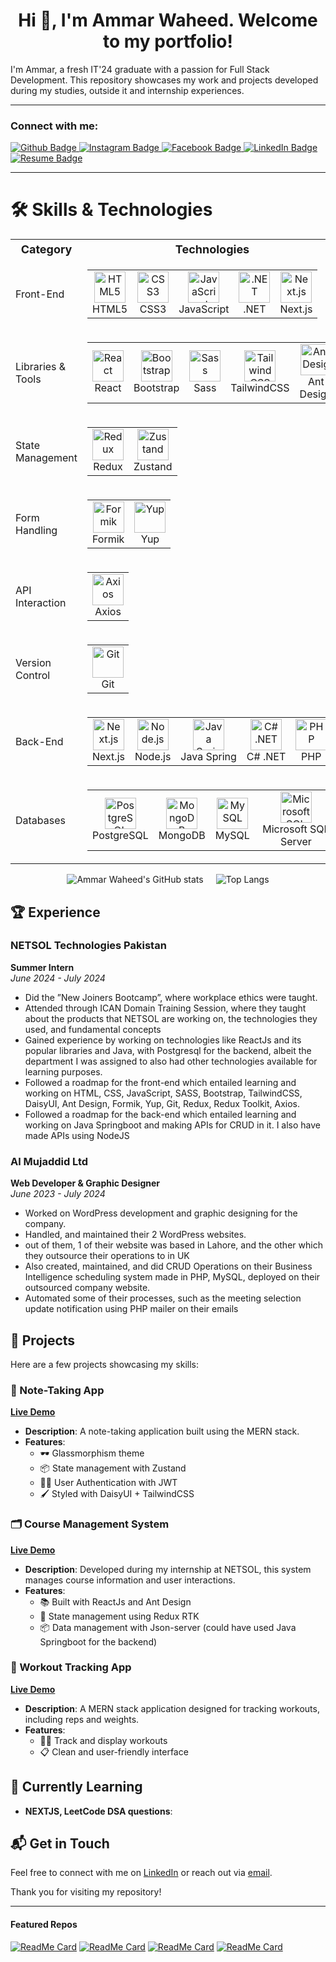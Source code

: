 <h1 align="center">Hi 👋, I'm Ammar Waheed. Welcome to my portfolio!</h1>

I'm Ammar, a fresh IT'24 graduate with a passion for Full Stack Development. This repository showcases my work and projects developed during my studies, outside it and internship experiences. 

---

### Connect with me:
<div id="badges">
  <a href="https://github.com/ultraammar/">
    <img src="https://img.shields.io/badge/Github-white?style=for-the-badge&logo=Github&logoColor=black" alt="Github Badge"/>
  </a>
  <a href="https://www.instagram.com/ultraammar/">
    <img src="https://img.shields.io/badge/Instagram-purple?style=for-the-badge&logo=instagram&logoColor=white" alt="Instagram Badge"/>
  </a>
  <a href="https://www.facebook.com/ultraammar">
    <img src="https://img.shields.io/badge/Facebook-blue?style=for-the-badge&logo=facebook&logoColor=white" alt="Facebook Badge"/>
  </a>
  <a href="https://www.linkedin.com/in/ultraammar">
    <img src="https://img.shields.io/badge/LinkedIn-blue?style=for-the-badge&logo=linkedin&logoColor=white" alt="LinkedIn Badge"/>
  </a>
  <a href="https://ultraammar.github.io/media/Ammar_Waheed_CV.pdf">
    <img src="https://img.shields.io/badge/Resume-red?style=for-the-badge&logo=adobe-acrobat-reader&logoColor=white" alt="Resume Badge"/>
  </a>

</div>

---

# 🛠️ Skills & Technologies

<table>
  <tr>
    <th style="font-size: 18px;">Category</th>
    <th style="font-size: 18px;">Technologies</th>
  </tr>
  <tr>
    <td style="font-size: 16px;">Front-End</td>
    <td>
      <table>
        <tr>
          <td align="center">
            <img src="https://cdn.jsdelivr.net/gh/devicons/devicon/icons/html5/html5-original.svg" alt="HTML5" width="50" height="50"/><br>HTML5
          </td>
          <td align="center">
            <img src="https://cdn.jsdelivr.net/gh/devicons/devicon/icons/css3/css3-original.svg" alt="CSS3" width="50" height="50"/><br>CSS3
          </td>
          <td align="center">
            <img src="https://cdn.jsdelivr.net/gh/devicons/devicon/icons/javascript/javascript-original.svg" alt="JavaScript" width="50" height="50"/><br>JavaScript
          </td>
          <td align="center">
            <img src="https://cdn.jsdelivr.net/gh/devicons/devicon/icons/dot-net/dot-net-original.svg" alt=".NET" width="50" height="50"/><br>.NET
          </td>
          <td align="center">
            <img src="https://cdn.jsdelivr.net/gh/devicons/devicon/icons/nextjs/nextjs-original.svg" alt="Next.js" width="50" height="50"/><br>Next.js
          </td>
        </tr>
      </table>
    </td>
  </tr>
  <tr>
    <td style="font-size: 16px;">Libraries & Tools</td>
    <td>
      <table>
        <tr>
          <td align="center">
            <img src="https://cdn.jsdelivr.net/gh/devicons/devicon/icons/react/react-original.svg" alt="React" width="50" height="50"/><br>React
          </td>
          <td align="center">
            <img src="https://cdn.jsdelivr.net/gh/devicons/devicon/icons/bootstrap/bootstrap-original.svg" alt="Bootstrap" width="50" height="50"/><br>Bootstrap
          </td>
          <td align="center">
            <img src="https://skillicons.dev/icons?i=sass" alt="Sass" width="50" height="50"/><br>Sass
          </td>
          <td align="center">
            <img src="https://skillicons.dev/icons?i=tailwind" alt="TailwindCSS" width="50" height="50"/><br>TailwindCSS
          </td>
          <td align="center">
            <img src="https://cdn.jsdelivr.net/gh/devicons/devicon/icons/antdesign/antdesign-original.svg" alt="Ant Design" width="50" height="50"/><br>Ant Design
          </td>
        </tr>
      </table>
    </td>
  </tr>
  <tr>
    <td style="font-size: 16px;">State Management</td>
    <td>
      <table>
        <tr>
          <td align="center">
            <img src="https://cdn.jsdelivr.net/gh/devicons/devicon/icons/redux/redux-original.svg" alt="Redux" width="50" height="50"/><br>Redux
          </td>
          <td align="center">
            <img src="https://user-images.githubusercontent.com/958486/218346783-72be5ae3-b953-4dd7-b239-788a882fdad6.svg" alt="Zustand" width="50" height="50"/><br>Zustand
          </td>
        </tr>
      </table>
    </td>
  </tr>
  <tr>
    <td style="font-size: 16px;">Form Handling</td>
    <td>
      <table>
        <tr>
          <td align="center">
            <img src="https://static-00.iconduck.com/assets.00/formik-icon-512x512-se1fegy1.png" alt="Formik" width="50" height="50"/><br>Formik
          </td>
          <td align="center">
            <img src="https://www.npmjs.com/npm-avatar/eyJhbGciOiJIUzI1NiIsInR5cCI6IkpXVCJ9.eyJhdmF0YXJVUkwiOiJodHRwczovL3MuZ3JhdmF0YXIuY29tL2F2YXRhci83NjZmNGRkZmIyOTcwNTRjM2ZiMzYyYTgzZjIyMzNjOD9zaXplPTQ5NiZkZWZhdWx0PXJldHJvIn0.gnyYVVmgE5LHUsaafHd-peacRaB9smOuCIWuuqJbcNA" alt="Yup" width="50" height="50"/><br>Yup
          </td>
        </tr>
      </table>
    </td>
  </tr>
  <tr>
    <td style="font-size: 16px;">API Interaction</td>
    <td>
      <table>
        <tr>
          <td align="center">
            <img src="https://axios-http.com/assets/logo.svg" alt="Axios" width="50" height="50"/><br>Axios
          </td>
        </tr>
      </table>
    </td>
  </tr>
  <tr>
    <td style="font-size: 16px;">Version Control</td>
    <td>
      <table>
        <tr>
          <td align="center">
            <img src="https://cdn.jsdelivr.net/gh/devicons/devicon/icons/git/git-original.svg" alt="Git" width="50" height="50"/><br>Git
          </td>
        </tr>
      </table>
    </td>
  </tr>
  <tr>
    <td style="font-size: 16px;">Back-End</td>
    <td>
      <table>
        <tr>
          <td align="center">
            <img src="https://cdn.jsdelivr.net/gh/devicons/devicon/icons/nextjs/nextjs-original.svg" alt="Next.js" width="50" height="50"/><br>Next.js
          </td>
          <td align="center">
            <img src="https://cdn.jsdelivr.net/gh/devicons/devicon/icons/nodejs/nodejs-original.svg" alt="Node.js" width="50" height="50"/><br>Node.js
          </td>
          <td align="center">
            <img src="https://cdn.jsdelivr.net/gh/devicons/devicon/icons/spring/spring-original.svg" alt="Java Spring" width="50" height="50"/><br>Java Spring
          </td>
          <td align="center">
            <img src="https://cdn.jsdelivr.net/gh/devicons/devicon/icons/csharp/csharp-original.svg" alt="C# .NET" width="50" height="50"/><br>C# .NET
          </td>
          <td align="center">
            <img src="https://cdn.jsdelivr.net/gh/devicons/devicon/icons/php/php-original.svg" alt="PHP" width="50" height="50"/><br>PHP
          </td>
        </tr>
      </table>
    </td>
  </tr>
  <tr>
    <td style="font-size: 16px;">Databases</td>
    <td>
      <table>
        <tr>
          <td align="center">
            <img src="https://cdn.jsdelivr.net/gh/devicons/devicon/icons/postgresql/postgresql-original.svg" alt="PostgreSQL" width="50" height="50"/><br>PostgreSQL
          </td>
          <td align="center">
            <img src="https://cdn.jsdelivr.net/gh/devicons/devicon/icons/mongodb/mongodb-original.svg" alt="MongoDB" width="50" height="50"/><br>MongoDB
          </td>
          <td align="center">
            <img src="https://cdn.jsdelivr.net/gh/devicons/devicon/icons/mysql/mysql-original.svg" alt="MySQL" width="50" height="50"/><br>MySQL
          </td>
          <td align="center">
            <img src="https://cdn.jsdelivr.net/gh/devicons/devicon/icons/microsoftsqlserver/microsoftsqlserver-plain.svg" alt="Microsoft SQL Server" width="50" height="50"/><br>Microsoft SQL Server
          </td>
        </tr>
      </table>
    </td>
  </tr>
</table>

<div style="display: flex; justify-content: center; gap: 20px;">
  <img src="https://github-readme-stats.vercel.app/api?username=ultraammar&show_icons=true&theme=dark&show=discussions_started&bg_color=0,000000,182b0a" alt="Ammar Waheed's GitHub stats" style="max-width: 100%;" />
  <img src="https://github-readme-stats.vercel.app/api/top-langs/?username=ultraammar&layout=donut&show_icons=true&theme=dark&exclude_repo=Juuta-CMS-E-commerce,laravel-portal&bg_color=0,000000,400f24" alt="Top Langs" style="max-width: 100%;" />
</div>


## 🏆 Experience

### NETSOL Technologies Pakistan
**Summer Intern**  
*June 2024 - July 2024*   
- Did the ”New Joiners Bootcamp”, where workplace ethics were taught.
- Attended through ICAN Domain Training Session, where they taught about the products that NETSOL are working on, the technologies they used, and fundamental concepts
- Gained experience by working on technologies like ReactJs and its popular libraries and Java, with Postgresql for the backend, albeit the department I was assigned to also had other technologies available for learning purposes.
- Followed a roadmap for the front-end which entailed learning and working on HTML, CSS, JavaScript, SASS, Bootstrap, TailwindCSS, DaisyUI, Ant Design, Formik, Yup, Git, Redux, Redux Toolkit, Axios.
- Followed a roadmap for the back-end which entailed learning and working on Java Springboot and making APIs for CRUD in it. I also have made APIs using NodeJS 


### Al Mujaddid Ltd
**Web Developer & Graphic Designer**  
*June 2023 - July 2024*  
- Worked on WordPress development and graphic designing for the company.
- Handled, and maintained their 2 WordPress websites.
- out of them, 1 of their website was based in Lahore, and the other which they outsource their operations to in UK
- Also created, maintained, and did CRUD Operations on their Business Intelligence scheduling system made in
PHP, MySQL, deployed on their outsourced company website.
- Automated some of their processes, such as the meeting selection update notification using PHP mailer on their
emails

## 📂 Projects

Here are a few projects showcasing my skills:

### 📝 Note-Taking App
[**Live Demo**](https://ammarvelous-notes.vercel.app/)
- **Description**: A note-taking application built using the MERN stack.
- **Features**:
  - 🕶️ Glassmorphism theme
  - 📦 State management with Zustand
  - 💁🏻 User Authentication with JWT
  - 🖌️ Styled with DaisyUI + TailwindCSS

### 🗂️ Course Management System
[**Live Demo**](https://course-management-system-tan.vercel.app/)
- **Description**: Developed during my internship at NETSOL, this system manages course information and user interactions.
- **Features**:
  - 📚 Built with ReactJs and Ant Design
  - 🔧 State management using Redux RTK
  - 📦 Data management with Json-server (could have used Java Springboot for the backend)

### 💪 Workout Tracking App
[**Live Demo**](https://workout-pal-mern.vercel.app/)
- **Description**: A MERN stack application designed for tracking workouts, including reps and weights.
- **Features**:
  - 🏋️‍♂️ Track and display workouts
  - 📋 Clean and user-friendly interface


## 🌱 Currently Learning

- **NEXTJS, LeetCode DSA questions**:

## 📬 Get in Touch

Feel free to connect with me on [LinkedIn](https://www.linkedin.com/in/ultraammar/) or reach out via [email](mailto:ultraammar@gmail.com).

Thank you for visiting my repository!

---


<!-- Featured Repositories -->
#### Featured Repos

[![ReadMe Card](https://github-readme-stats.vercel.app/api/pin/?username=ultraammar&repo=ammarvelous-notes&border_color=02D892&bg_color=0D1117&title_color=C9D1D9&text_color=8B949E&icon_color=02D892&theme=tokyonight)](https://github.com/ultraammar/ammarvelous-notes)
[![ReadMe Card](https://github-readme-stats.vercel.app/api/pin/?username=ultraammar&repo=Course-Management-System&border_color=02D892&bg_color=0D1117&title_color=C9D1D9&text_color=8B949E&icon_color=02D892&theme=tokyonight)](https://github.com/ultraammar/Course-Management-System)
[![ReadMe Card](https://github-readme-stats.vercel.app/api/pin/?username=ultraammar&repo=workout-pal-MERN&border_color=02D892&bg_color=0D1117&title_color=C9D1D9&text_color=8B949E&icon_color=02D892&theme=tokyonight)](https://github.com/ultraammar/workout-pal-MERN)
[![ReadMe Card](https://github-readme-stats.vercel.app/api/pin/?username=ultraammar&repo=employee_mgmt_react_CRUD&border_color=02D892&bg_color=0D1117&title_color=C9D1D9&text_color=8B949E&icon_color=02D892&theme=tokyonight)](https://github.com/ultraammar/employee_mgmt_react_CRUD)
